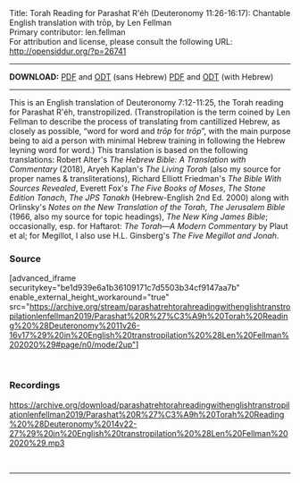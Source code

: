 <html>
<head></head>
<body>
Title: Torah Reading for Parashat R'éh (Deuteronomy 11:26-16:17): Chantable English translation with trōp, by Len Fellman<br />
Primary contributor: len.fellman<br />
For attribution and license, please consult the following URL: <a href="http://opensiddur.org/?p=26741">http://opensiddur.org/?p=26741</a>
<p />
<hr />

<strong>DOWNLOAD:</strong> 
<a href="https://archive.org/download/parashatrehtorahreadingwithenglishtranstropilationlenfellman2019/Parashat%20R%27%C3%A9h%20Torah%20Reading%20%28Deuteronomy%2011v26-16v17%29%20in%20English%20transtropilation%20%28Len%20Fellman%202020%29%20-%20english%20only.pdf">PDF</a> and <a href="https://archive.org/download/parashatrehtorahreadingwithenglishtranstropilationlenfellman2019/Parashat%20R%27%C3%A9h%20Torah%20Reading%20%28Deuteronomy%2011v26-16v17%29%20in%20English%20transtropilation%20%28Len%20Fellman%202020%29%20-%20english%20only.odt">ODT</a> (sans Hebrew) 
<a href="https://archive.org/download/parashatrehtorahreadingwithenglishtranstropilationlenfellman2019/Parashat%20R%27%C3%A9h%20Torah%20Reading%20%28Deuteronomy%2011v26-16v17%29%20in%20English%20transtropilation%20%28Len%20Fellman%202020%29.pdf">PDF</a> and <a href="https://archive.org/download/parashatrehtorahreadingwithenglishtranstropilationlenfellman2019/Parashat%20R%27%C3%A9h%20Torah%20Reading%20%28Deuteronomy%2011v26-16v17%29%20in%20English%20transtropilation%20%28Len%20Fellman%202020%29.odt">ODT</a> (with Hebrew)

<hr />

This is an English translation of Deuteronomy 7:12-11:25, the Torah reading for Parashat R'éh, transtropilized. (Transtropilation is the term coined by Len Fellman to describe the process of translating from cantillized Hebrew, as closely as possible, “word for word and <em>trōp</em> for <em>trōp</em>”, with the main purpose being to aid a person with minimal Hebrew training in following the Hebrew leyning word for word.) This translation is based on the following translations: Robert Alter's <em>The Hebrew Bible: A Translation with Commentary</em> (2018), Aryeh Kaplan's <em>The Living Torah</em> (also my source for proper names &amp; transliterations), Richard Elliott Friedman's <em>The Bible With Sources Revealed</em>, Everett Fox's <em>The Five Books of Moses</em>, <em>The Stone Edition Tanach</em>, <em>The JPS Tanakh</em> (Hebrew-English 2nd Ed. 2000) along with Orlinsky's <em>Notes on the New Translation of the Torah</em>, <em>The Jerusalem Bible</em> (1966, also my source for topic headings), <em>The New King James Bible</em>; occasionally, esp. for Haftarot: <em>The Torah—A Modern Commentary</em> by Plaut et al; for Megillot, I also use H.L. Ginsberg's <em>The Five Megillot and Jonah</em>.

<h3>Source</h3>

[advanced_iframe securitykey="be1d939e6a1b36109171c7d5503b34cf9147aa7b" enable_external_height_workaround="true" src="https://archive.org/stream/parashatrehtorahreadingwithenglishtranstropilationlenfellman2019/Parashat%20R%27%C3%A9h%20Torah%20Reading%20%28Deuteronomy%2011v26-16v17%29%20in%20English%20transtropilation%20%28Len%20Fellman%202020%29#page/n0/mode/2up"]

&nbsp;

<h3>Recordings</h3>

https://archive.org/download/parashatrehtorahreadingwithenglishtranstropilationlenfellman2019/Parashat%20R%27%C3%A9h%20Torah%20Reading%20%28Deuteronomy%2014v22-27%29%20in%20English%20transtropilation%20%28Len%20Fellman%202020%29.mp3

&nbsp;

<hr />

&nbsp;
</body>
</html>